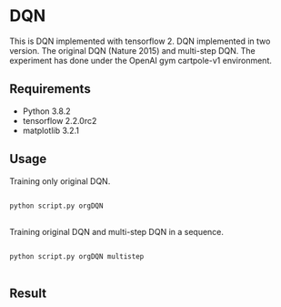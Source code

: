 # DQN
This is DQN implemented with tensorflow 2.
DQN implemented in two version. The original DQN (Nature 2015) and multi-step DQN.
The experiment has done under the OpenAI gym cartpole-v1 environment.
## Requirements
* Python 3.8.2
* tensorflow 2.2.0rc2
* matplotlib 3.2.1
## Usage
Training only original DQN.
<pre>
<code>
python script.py orgDQN
</code>
</pre>
Training original DQN and multi-step DQN in a sequence.
<pre>
<code>
python script.py orgDQN multistep
</code>
</pre>
## Result
